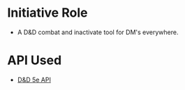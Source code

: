 # Initiative Role

- A D&D combat and inactivate tool for DM's everywhere.

# API Used

- [D&D 5e API](https://www.dnd5eapi.co)